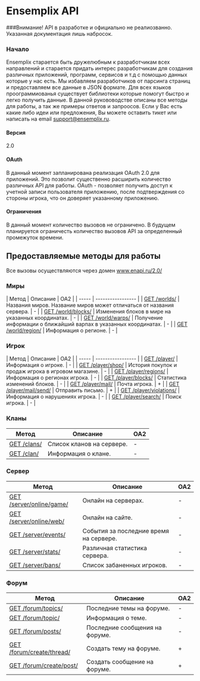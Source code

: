 Ensemplix API
==========

###Внимание! API в разработке и официально не реалиозванно. Указанная документация лишь набросок.

### Начало

Ensemplix старается быть дружелюбным к разработчикам всех направлений и старается придать интерес разработчикам для создания различных приложений, программ, сервисов и т.д с помощью
данных которые у нас есть. Мы избавляем разработчиков от парсинга страниц и предоставляем все данные в JSON формате. Для всех языков проограммиованья существует библиотеки которые помогут быстро
и легко получить данные. В данной рукововодстве описаны все методы для работы, а так же примеры ответов и запроосов. 
Если у Вас есть какие либо идеи или предложения, Вы можете оставить тикет или написать на email support@ensemplix.ru.

#### Версия
2.0

#### OAuth

В данный момент запланирована реализация OAuth 2.0 для приложений. Это позволит существенно расширить количество различных
API для работы. OAuth - позволяет получить доступ к учетной записи пользователя приложению, после подтверждения со стороны игрока,
что он доверяет указанному приложению.

#### Ограничения

В данный момент количество вызовов не ограничено. В будущем планируется ограничесть количество вызовов API за определенный
промежуток времени.

## Предоставляемые методы для работы

Все вызовы осуществляются через домен www.enapi.ru/2.0/

### Миры
| Метод | Описание | OA2 |
| ----- | ----------------- |
| [GET /worlds/](worlds.md) | Названия миров. Название миров может отличаться от названия сервера. | - |
| [GET /world/blocks/](worlds.md) | Изменения блоков в мире на указанных координатах. | - |
| [GET /world/warps/](worlds.md) | Получение информации о ближайший варпах в указанных координатах. | - |
| [GET /world/region/](worlds.md) | Информация о регионе. | - |

### Игрок

| Метод | Описание | OA2 |
| ----- | ----------------- |
| [GET /player/](player.md) | Информация о игроке. | - |
| [GET /player/shop/](player.md) | История покупок и продаж игрока в игровом магазине. | - |
| [GET /player/regions/](player.md) | Информация о регионах игрока. | - |
| [GET /player/blocks/](player.md) | Статистика изменений блоков. | - |
| [GET /player/mail/](player.md) | Почта игрока. | + |
| [GET /player/mail/send/](player.md) | Отправить письмо. | + |
| [GET /player/violations/](player.md) | Информация о нарушениях игрока. | - |
| [GET /player/search/](player.md) | Поиск игрока. | - |

### Кланы
| Метод | Описание | OA2 |
| ----- | -------- | --- |
| [GET /clans/](clans.md) | Список кланов на сервере. | - |
| [GET /clan/](clans.md) | Информация о клане. | - |

### Сервер
| Метод | Описание | OA2 |
| ----- | -------- | --- |
| [GET /server/online/game/](server.md) | Онлайн на серверах. | - |
| [GET /server/online/web/](server.md) | Онлайн на сайте. | - |
| [GET /server/events/](server.md) | События за последние время на сервере. | - |
| [GET /server/stats/](server.md) | Различная статистика сервера. | - |
| [GET /server/bans/](server.md) | Список забаненных игроков. | - |


### Форум
| Метод | Описание | OA2 |
| ----- | -------- | --- |
| [GET /forum/topics/](forum.md) | Последние темы на форуме. | - |
| [GET /forum/topic/](forum.md) | Информация о теме. | - |
| [GET /forum/posts/](forum.md) | Последние сообщения на форуме. | - |
| [GET /forum/create/thread/](forum.md) | Создать тему на форуме. | + |
| [GET /forum/create/post/](forum.md) | Создать сообщение на форуме. | + |















